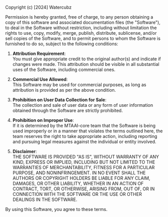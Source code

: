 Copyright (c) [2024] Watercubz

Permission is hereby granted, free of charge, to any person obtaining a copy of this software and associated documentation files (the "Software"), to deal in the Software without restriction, including without limitation the rights to use, copy, modify, merge, publish, distribute, sublicense, and/or sell copies of the Software, and to permit persons to whom the Software is furnished to do so, subject to the following conditions:

1. **Attribution Requirement**:  
   You must give appropriate credit to the original author(s) and indicate if changes were made. This attribution should be visible in all substantial uses of the Software, including commercial ones.

2. **Commercial Use Allowed**:  
   This Software may be used for commercial purposes, as long as attribution is provided as per the above condition.

3. **Prohibition on User Data Collection for Sale**:  
   The collection and sale of user data or any form of user information obtained through the Software are strictly prohibited.

4. **Prohibition on Improper Use**:  
   If it is determined by the MTAAI-core team that the Software is being used improperly or in a manner that violates the terms outlined here, the team reserves the right to take appropriate action, including reporting and pursuing legal measures against the individual or entity involved.

5. **Disclaimer**:  
   THE SOFTWARE IS PROVIDED "AS IS", WITHOUT WARRANTY OF ANY KIND, EXPRESS OR IMPLIED, INCLUDING BUT NOT LIMITED TO THE WARRANTIES OF MERCHANTABILITY, FITNESS FOR A PARTICULAR PURPOSE, AND NONINFRINGEMENT. IN NO EVENT SHALL THE AUTHORS OR COPYRIGHT HOLDERS BE LIABLE FOR ANY CLAIM, DAMAGES, OR OTHER LIABILITY, WHETHER IN AN ACTION OF CONTRACT, TORT, OR OTHERWISE, ARISING FROM, OUT OF, OR IN CONNECTION WITH THE SOFTWARE OR THE USE OR OTHER DEALINGS IN THE SOFTWARE.

By using this Software, you agree to these terms.
